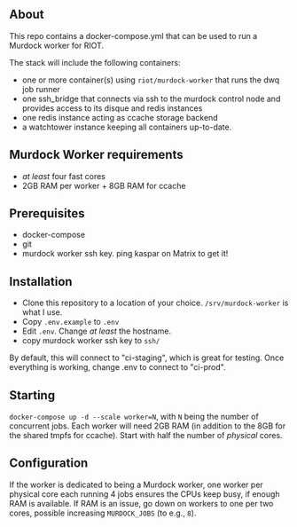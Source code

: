## About

This repo contains a docker-compose.yml that can be used to run a Murdock worker
for RIOT.

The stack will include the following containers:

- one or more container(s) using `riot/murdock-worker` that runs the dwq job runner
- one ssh_bridge that connects via ssh to the murdock control node and provides
  access to its disque and redis instances
- one redis instance acting as ccache storage backend
- a watchtower instance keeping all containers up-to-date.

## Murdock Worker requirements

- _at least_ four fast cores
- 2GB RAM per worker + 8GB RAM for ccache

## Prerequisites

- docker-compose
- git
- murdock worker ssh key. ping kaspar on Matrix to get it!

## Installation

- Clone this repository to a location of your choice.
  `/srv/murdock-worker` is what I use.
- Copy `.env.example` to `.env`
- Edit `.env`. Change _at least_ the hostname.
- copy murdock worker ssh key to `ssh/`

By default, this will connect to "ci-staging", which is great for testing.
Once everything is working, change .env to connect to "ci-prod".

## Starting

`docker-compose up -d --scale worker=N`, with `N` being the number of concurrent
jobs. Each worker will need 2GB RAM (in addition to the 8GB for the shared tmpfs
for ccache).
Start with half the number of *physical* cores.

## Configuration

If the worker is dedicated to being a Murdock worker, one worker per physical
core each running 4 jobs ensures the CPUs keep busy, if enough RAM is available.
If RAM is an issue, go down on workers to one per two cores, possible increasing
`MURDOCK_JOBS` (to e.g., `8`).
